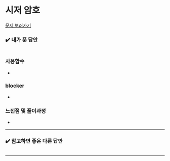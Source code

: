 # 시저 암호

[문제 보러가기](https://school.programmers.co.kr/learn/courses/30/lessons/12926)

### :heavy_check_mark: 내가 푼 답안

```javascript

```

### 사용함수

-

### blocker

-

### 느낀점 및 풀이과정

-

<hr/>

### :heavy_check_mark: 참고하면 좋은 다른 답안

```javascript

```

<hr/>
